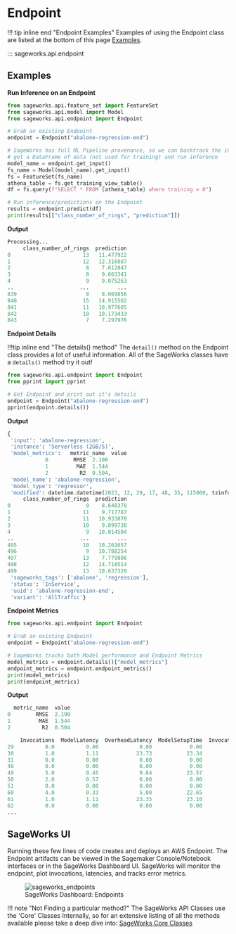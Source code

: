 # Endpoint

!!! tip inline end "Endpoint Examples"
    Examples of using the Endpoint class are listed at the bottom of this page [Examples](#examples).
    
::: sageworks.api.endpoint


## Examples

**Run Inference on an Endpoint**

```py title="endpoint_inference.py"
from sageworks.api.feature_set import FeatureSet
from sageworks.api.model import Model
from sageworks.api.endpoint import Endpoint

# Grab an existing Endpoint
endpoint = Endpoint("abalone-regression-end")

# SageWorks has full ML Pipeline provenance, so we can backtrack the inputs,
# get a DataFrame of data (not used for training) and run inference
model_name = endpoint.get_input()
fs_name = Model(model_name).get_input()
fs = FeatureSet(fs_name)
athena_table = fs.get_training_view_table()
df = fs.query(f"SELECT * FROM {athena_table} where training = 0")

# Run inference/predictions on the Endpoint
results = endpoint.predict(df)
print(results[["class_number_of_rings", "prediction"]])
```

**Output**

```py
Processing...
     class_number_of_rings  prediction
0                       13   11.477922
1                       12   12.316887
2                        8    7.612847
3                        8    9.663341
4                        9    9.075263
..                     ...         ...
839                      8    8.069856
840                     15   14.915502
841                     11   10.977605
842                     10   10.173433
843                      7    7.297976
```
**Endpoint Details**

!!!tip inline end "The details() method"
    The `detail()` method on the Endpoint class provides a lot of useful information. All of the SageWorks classes have a `details()` method try it out!

```py title="endpoint_details.py"
from sageworks.api.endpoint import Endpoint
from pprint import pprint

# Get Endpoint and print out it's details
endpoint = Endpoint("abalone-regression-end")
pprint(endpoint.details())
```

**Output**

```py
{
 'input': 'abalone-regression',
 'instance': 'Serverless (2GB/5)',
 'model_metrics':   metric_name  value
			0        RMSE  2.190
			1         MAE  1.544
			2          R2  0.504,
 'model_name': 'abalone-regression',
 'model_type': 'regressor',
 'modified': datetime.datetime(2023, 12, 29, 17, 48, 35, 115000, tzinfo=datetime.timezone.utc),
     class_number_of_rings  prediction
0                        9    8.648378
1                       11    9.717787
2                       11   10.933070
3                       10    9.899738
4                        9   10.014504
..                     ...         ...
495                     10   10.261657
496                      9   10.788254
497                     13    7.779886
498                     12   14.718514
499                     13   10.637320
 'sageworks_tags': ['abalone', 'regression'],
 'status': 'InService',
 'uuid': 'abalone-regression-end',
 'variant': 'AllTraffic'}
```

**Endpoint Metrics**

```py title="endpoint_metrics.py"
from sageworks.api.endpoint import Endpoint

# Grab an existing Endpoint
endpoint = Endpoint("abalone-regression-end")

# SageWorks tracks both Model performance and Endpoint Metrics
model_metrics = endpoint.details()["model_metrics"]
endpoint_metrics = endpoint.endpoint_metrics()
print(model_metrics)
print(endpoint_metrics)
```

**Output**

```py
  metric_name  value
0        RMSE  2.190
1         MAE  1.544
2          R2  0.504

    Invocations  ModelLatency  OverheadLatency  ModelSetupTime  Invocation5XXErrors
29          0.0          0.00             0.00            0.00                  0.0
30          1.0          1.11            23.73           23.34                  0.0
31          0.0          0.00             0.00            0.00                  0.0
48          0.0          0.00             0.00            0.00                  0.0
49          5.0          0.45             9.64           23.57                  0.0
50          2.0          0.57             0.08            0.00                  0.0
51          0.0          0.00             0.00            0.00                  0.0
60          4.0          0.33             5.80           22.65                  0.0
61          1.0          1.11            23.35           23.10                  0.0
62          0.0          0.00             0.00            0.00                  0.0
...
```


## SageWorks UI
Running these few lines of code creates and deploys an AWS Endpoint. The Endpoint artifacts can be viewed in the Sagemaker Console/Notebook interfaces or in the SageWorks Dashboard UI. SageWorks will monitor the endpoint, plot invocations, latencies, and tracks error metrics.

<figure>
<img alt="sageworks_endpoints" src="https://github.com/SuperCowPowers/sageworks/assets/4806709/b5eab741-2c23-4c5e-9495-15fd3ea8155c">
<figcaption>SageWorks Dashboard: Endpoints</figcaption>
</figure>


!!! note "Not Finding a particular method?"
    The SageWorks API Classes use the 'Core' Classes Internally, so for an extensive listing of all the methods available please take a deep dive into: [SageWorks Core Classes](../core_classes/overview.md)